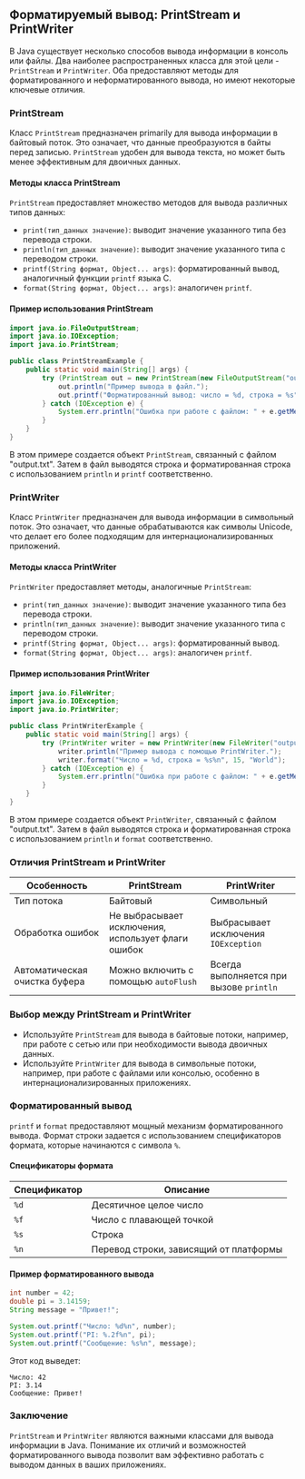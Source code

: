 ## Форматируемый вывод: PrintStream и PrintWriter

В Java существует несколько способов вывода информации в консоль или файлы. Два наиболее распространенных класса для этой цели - `PrintStream` и `PrintWriter`. Оба предоставляют методы для форматированного и неформатированного вывода, но имеют некоторые ключевые отличия.

### PrintStream

Класс `PrintStream` предназначен primarily для вывода информации в байтовый поток. Это означает, что данные преобразуются в байты перед записью. `PrintStream` удобен для вывода текста, но может быть менее эффективным для двоичных данных.

#### Методы класса PrintStream

`PrintStream` предоставляет множество методов для вывода различных типов данных:

* `print(тип_данных значение)`: выводит значение указанного типа без перевода строки.
* `println(тип_данных значение)`: выводит значение указанного типа с переводом строки.
* `printf(String формат, Object... args)`: форматированный вывод, аналогичный функции `printf` языка C.
* `format(String формат, Object... args)`: аналогичен `printf`.

#### Пример использования PrintStream

```java
import java.io.FileOutputStream;
import java.io.IOException;
import java.io.PrintStream;

public class PrintStreamExample {
    public static void main(String[] args) {
        try (PrintStream out = new PrintStream(new FileOutputStream("output.txt"))) {
            out.println("Пример вывода в файл.");
            out.printf("Форматированный вывод: число = %d, строка = %s", 10, "Hello");
        } catch (IOException e) {
            System.err.println("Ошибка при работе с файлом: " + e.getMessage());
        }
    }
}
```

В этом примере создается объект `PrintStream`, связанный с файлом "output.txt". Затем в файл выводятся строка и форматированная строка с использованием `println` и `printf` соответственно.

### PrintWriter

Класс `PrintWriter` предназначен для вывода информации в символьный поток. Это означает, что данные обрабатываются как символы Unicode, что делает его более подходящим для интернационализированных приложений. 

#### Методы класса PrintWriter

`PrintWriter` предоставляет методы, аналогичные `PrintStream`:

* `print(тип_данных значение)`: выводит значение указанного типа без перевода строки.
* `println(тип_данных значение)`: выводит значение указанного типа с переводом строки.
* `printf(String формат, Object... args)`: форматированный вывод.
* `format(String формат, Object... args)`: аналогичен `printf`.

#### Пример использования PrintWriter

```java
import java.io.FileWriter;
import java.io.IOException;
import java.io.PrintWriter;

public class PrintWriterExample {
    public static void main(String[] args) {
        try (PrintWriter writer = new PrintWriter(new FileWriter("output.txt"))) {
            writer.println("Пример вывода с помощью PrintWriter.");
            writer.format("Число = %d, строка = %s%n", 15, "World");
        } catch (IOException e) {
            System.err.println("Ошибка при работе с файлом: " + e.getMessage());
        }
    }
}
```

В этом примере создается объект `PrintWriter`, связанный с файлом "output.txt". Затем в файл выводятся строка и форматированная строка с использованием `println` и `format` соответственно.

### Отличия PrintStream и PrintWriter

| Особенность        | PrintStream                                         | PrintWriter                                          |
|---------------------|------------------------------------------------------|-------------------------------------------------------|
| Тип потока          | Байтовый                                              | Символьный                                             |
| Обработка ошибок   | Не выбрасывает исключения, использует флаги ошибок | Выбрасывает исключения `IOException`                |
| Автоматическая очистка буфера | Можно включить с помощью `autoFlush`                 | Всегда выполняется при вызове `println`            |

### Выбор между PrintStream и PrintWriter

* Используйте `PrintStream` для вывода в байтовые потоки, например, при работе с сетью или при необходимости вывода двоичных данных.
* Используйте `PrintWriter` для вывода в символьные потоки, например, при работе с файлами или консолью, особенно в интернационализированных приложениях.

### Форматированный вывод

`printf` и `format` предоставляют мощный механизм форматированного вывода. Формат строки задается с использованием спецификаторов формата, которые начинаются с символа `%`.

#### Спецификаторы формата

| Спецификатор | Описание                                               |
|---------------|------------------------------------------------------------|
| `%d`          | Десятичное целое число                                    |
| `%f`          | Число с плавающей точкой                                  |
| `%s`          | Строка                                                 |
| `%n`          | Перевод строки, зависящий от платформы                 |

#### Пример форматированного вывода

```java
int number = 42;
double pi = 3.14159;
String message = "Привет!";

System.out.printf("Число: %d%n", number);
System.out.printf("PI: %.2f%n", pi);
System.out.printf("Сообщение: %s%n", message);
```

Этот код выведет:

```
Число: 42
PI: 3.14
Сообщение: Привет!
```

### Заключение

`PrintStream` и `PrintWriter` являются важными классами для вывода информации в Java. Понимание их отличий и возможностей форматированного вывода позволит вам эффективно работать с выводом данных в ваших приложениях. 
